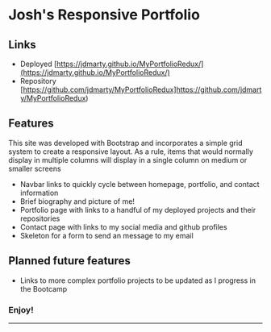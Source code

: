 # Josh's Responsive Portfolio

## Links
- Deployed [https://jdmarty.github.io/MyPortfolioRedux/](https://jdmarty.github.io/MyPortfolioRedux/)
- Repository [https://github.com/jdmarty/MyPortfolioRedux]https://github.com/jdmarty/MyPortfolioRedux)

## Features
This site was developed with Bootstrap and incorporates a simple grid system to create a responsive layout. As a rule, items that would normally display in multiple columns will display in a single column on medium or smaller screens
- Navbar links to quickly cycle between homepage, portfolio, and contact information
- Brief biography and picture of me!
- Portfolio page with links to a handful of my deployed projects and their repositories
- Contact page with links to my social media and github profiles
- Skeleton for a form to send an message to my email

## Planned future features
- Links to more complex portfolio projects to be updated as I progress in the Bootcamp

### Enjoy!

----------------------------------------------------------------------------------------------------
